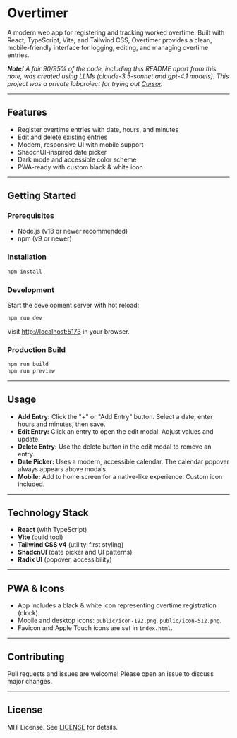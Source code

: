 # Overtimer

A modern web app for registering and tracking worked overtime. Built with React, TypeScript, Vite, and Tailwind CSS, Overtimer provides a clean, mobile-friendly interface for logging, editing, and managing overtime entries.

***Note!*** *A fair 90/95% of the code, including this README apart from this note, was created using LLMs (claude-3.5-sonnet and gpt-4.1 models). This project was a private labproject for trying out [Cursor](https://cursor.com/).*

---

## Features
- Register overtime entries with date, hours, and minutes
- Edit and delete existing entries
- Modern, responsive UI with mobile support
- ShadcnUI-inspired date picker
- Dark mode and accessible color scheme
- PWA-ready with custom black & white icon

---

## Getting Started

### Prerequisites
- Node.js (v18 or newer recommended)
- npm (v9 or newer)

### Installation
```bash
npm install
```

### Development
Start the development server with hot reload:
```bash
npm run dev
```
Visit [http://localhost:5173](http://localhost:5173) in your browser.

### Production Build
```bash
npm run build
npm run preview
```

---

## Usage
- **Add Entry:** Click the "+" or "Add Entry" button. Select a date, enter hours and minutes, then save.
- **Edit Entry:** Click an entry to open the edit modal. Adjust values and update.
- **Delete Entry:** Use the delete button in the edit modal to remove an entry.
- **Date Picker:** Uses a modern, accessible calendar. The calendar popover always appears above modals.
- **Mobile:** Add to home screen for a native-like experience. Custom icon included.

---

## Technology Stack
- **React** (with TypeScript)
- **Vite** (build tool)
- **Tailwind CSS v4** (utility-first styling)
- **ShadcnUI** (date picker and UI patterns)
- **Radix UI** (popover, accessibility)

---

## PWA & Icons
- App includes a black & white icon representing overtime registration (clock).
- Mobile and desktop icons: `public/icon-192.png`, `public/icon-512.png`.
- Favicon and Apple Touch icons are set in `index.html`.

---

## Contributing
Pull requests and issues are welcome! Please open an issue to discuss major changes.

---

## License
MIT License. See [LICENSE](LICENSE) for details.
